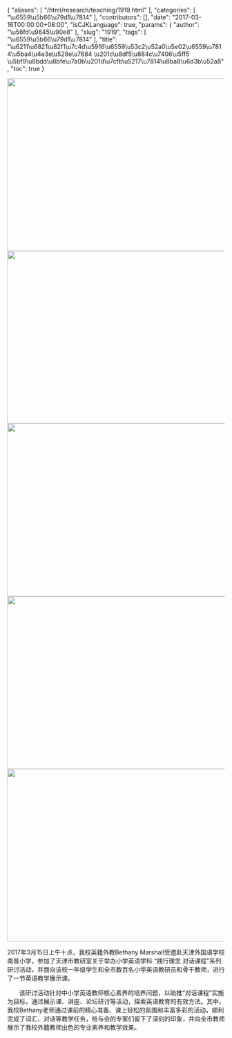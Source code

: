{
    "aliases": [
        "/html/research/teaching/1919.html"
    ],
    "categories": [
        "\u6559\u5b66\u79d1\u7814"
    ],
    "contributors": [],
    "date": "2017-03-16T00:00:00+08:00",
    "isCJKLanguage": true,
    "params": {
        "author": "\u56fd\u9645\u90e8"
    },
    "slug": "1919",
    "tags": [
        "\u6559\u5b66\u79d1\u7814"
    ],
    "title": "\u6211\u6821\u82f1\u7c4d\u5916\u6559\u53c2\u52a0\u5e02\u6559\u7814\u5ba4\u4e3e\u529e\u7684 \u201c\u8df5\u884c\u7406\u5ff5 \u5bf9\u8bdd\u8bfe\u7a0b\u201d\u7cfb\u5217\u7814\u8ba8\u6d3b\u52a8",
    "toc": true
}


<img
    src="https://cdn.tfls.online/mirror/full/aa53d8f2e698af346ee02105a787f4085d00cfa6.jpg"
    style="display:block;margin-left:auto;margin-right:auto;"
    decoding="async"
    fetchpriority="auto"
    loading="lazy"
    height="400"
    width="600"
/>
<img
    src="https://cdn.tfls.online/mirror/full/cc74875c0fe3b78ecae8e201f802cd551027f983.jpg"
    style="display:block;margin-left:auto;margin-right:auto;"
    decoding="async"
    fetchpriority="auto"
    loading="lazy"
    height="400"
    width="600"
/>
<img
    src="https://cdn.tfls.online/mirror/full/a490b72753b6ac51649afca3200c64619a3ce76f.jpg"
    style="display:block;margin-left:auto;margin-right:auto;"
    decoding="async"
    fetchpriority="auto"
    loading="lazy"
    height="400"
    width="600"
/>
<img
    src="https://cdn.tfls.online/mirror/full/752f72f4174c1e38473aeed12980a710b5e2fae1.jpg"
    style="display:block;margin-left:auto;margin-right:auto;"
    decoding="async"
    fetchpriority="auto"
    loading="lazy"
    height="400"
    width="600"
/>
<img
    src="https://cdn.tfls.online/mirror/full/2bec06da61e2f7d7eb2d4c0cb49643177bb5bb04.jpg"
    style="display:block;margin-left:auto;margin-right:auto;"
    decoding="async"
    fetchpriority="auto"
    loading="lazy"
    height="400"
    width="600"
/>




  





  





2017年3月15日上午十点，我校英籍外教Bethany Marshall受邀赴天津外国语学校南普小学，参加了天津市教研室关于举办小学英语学科 “践行理念 对话课程”系列研讨活动，并面向该校一年级学生和全市数百名小学英语教研员和骨干教师，进行了一节英语教学展示课。




       该研讨活动针对中小学英语教师核心素养的培养问题，以助推“对话课程”实施为目标，通过展示课、讲座、论坛研讨等活动，探索英语教育的有效方法。其中，我校Bethany老师通过课前的精心准备、课上轻松的氛围和丰富多彩的活动，顺利完成了词汇、对话等教学任务，给与会的专家们留下了深刻的印象，并向全市教师展示了我校外籍教师出色的专业素养和教学效果。




  





  



